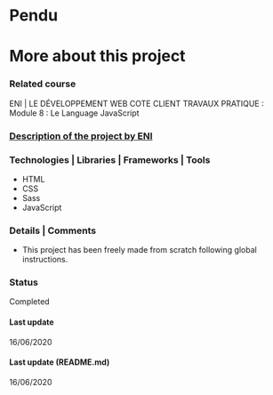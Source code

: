 # Pendu

# More about this project

### Related course
ENI | LE DÉVELOPPEMENT WEB COTE CLIENT 
TRAVAUX PRATIQUE : Module 8 : Le Language JavaScript

### [Description of the project by ENI](https://github.com/Dyrits/PENDU/blob/master/Module%2008%20-%20Enonc%C3%A9%20TP%2001%20-%20Le%20jeu%20du%20pendu.pdf)

### Technologies | Libraries | Frameworks | Tools  
- HTML
- CSS
- Sass
- JavaScript

### Details | Comments
- This project has been freely made from scratch following global instructions.

### Status
Completed

#### Last update
16/06/2020

#### Last update (README.md)
16/06/2020